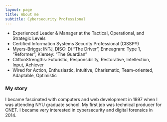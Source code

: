```yaml
---
layout: page
title: About me
subtitle: Cybersecurity Professional
---
```

- Experienced Leader & Manager at the Tactical, Operational, and Strategic Levels 
- Certified Information Systems Security Professional (CISSP®)
- Myers-Briggs: INTJ, DISC: Di “The Driver”, Enneagram: Type 1, “Reformer”, Kiersey: “The Guardian” 
- CliftonStrengths: Futuristic, Responsibility, Restorative, Intellection, Input, Achiever 
- Wired for Action, Enthusiastic, Intuitive, Charismatic, Team-oriented, Adaptable, Optimistic 

### My story
I became fascinated with computers and web development in 1997 when I was attending NYU graduate school. 
My first job was technical producer for CNET. I became very interested in cybersecurity and digital forensics in 2014.

